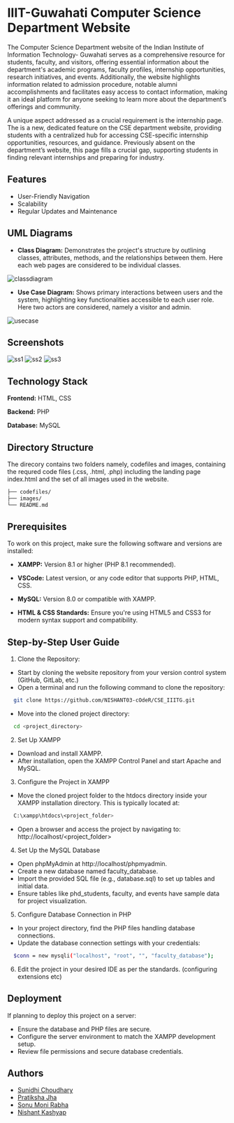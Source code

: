 
# IIIT-Guwahati Computer Science Department Website


The Computer Science Department website of the Indian Institute of Information Technology- Guwahati serves as a comprehensive resource for students, faculty, and visitors, offering essential information about the department's academic programs, faculty profiles, internship opportunities, research initiatives, and events. Additionally, the website highlights information related to admission procedure, notable alumni accomplishments and facilitates easy access to contact information, making it an ideal platform for anyone seeking to learn more about the department’s offerings and community.


A unique aspect addressed as a crucial requirement is the internship page. The is a new, dedicated feature on the CSE department website, providing students with a centralized hub for accessing CSE-specific internship opportunities, resources, and guidance. Previously absent on the department’s website, this page fills a crucial gap, supporting students in finding relevant internships and preparing for industry.
## Features

- User-Friendly Navigation
- Scalability
- Regular Updates and Maintenance



## UML Diagrams

- **Class Diagram:** Demonstrates the project's structure by outlining classes, attributes, methods, and the relationships between them. Here each web pages are considered to be individual classes.

![classdiagram](https://github.com/NISHANT03-cOdeR/CSE_IIITG/blob/15b96811fa345e402c5127246813188f95fa48f6/images/CLASSD.jpeg)

- **Use Case Diagram:** Shows primary interactions between users and the system, highlighting key functionalities accessible to each user role. Here two actors are considered, namely a visitor and admin.

![usecase](https://github.com/NISHANT03-cOdeR/CSE_IIITG/blob/361b72be373b26a892da45b25603eaac68d37293/images/USECASE.jpg)
  
## Screenshots

![ss1](https://github.com/NISHANT03-cOdeR/CSE_IIITG/blob/e936c74c2ab4116dc90ae6640d5aa984fb751dc8/images/ss1.jpg)
![ss2](https://github.com/NISHANT03-cOdeR/CSE_IIITG/blob/a057855e23610a43ad844981071c8a7883edb8c2/images/ss2.jpg)
![ss3](https://github.com/NISHANT03-cOdeR/CSE_IIITG/blob/fdff6bca931b0277c6aa94741cebfd39baea0fde/images/ss3.jpg)
## Technology Stack

**Frontend:** HTML, CSS

**Backend:** PHP

**Database:** MySQL


## Directory Structure

The direcory contains two folders namely, codefiles and images, containing the requred code files (.css, .html, .php) including the landing page index.html and the set of all images used in the website.
```bash
├── codefiles/         
├── images/             
└── README.md 
```
  
## Prerequisites

To work on this project, make sure the following software and versions are installed:

- **XAMPP:** Version 8.1 or higher (PHP 8.1 recommended). 
  
- **VSCode:** Latest version, or any code editor that supports PHP, HTML, CSS.

- **MySQL:** Version 8.0 or compatible with XAMPP.

- **HTML & CSS Standards:** Ensure you're using HTML5 and CSS3 for modern syntax support and compatibility.

## Step-by-Step User Guide

1. Clone the Repository:

- Start by cloning the website repository from your version control system (GitHub, GitLab, etc.)
- Open a terminal and run the following command to clone the repository:

```bash
  git clone https://github.com/NISHANT03-cOdeR/CSE_IIITG.git
```
  

- Move into the cloned project directory:

```bash
  cd <project_directory>
```

2. Set Up XAMPP

-  Download and install XAMPP.
- After installation, open the XAMPP Control Panel and start Apache and MySQL.

3. Configure the Project in XAMPP

- Move the cloned project folder to the htdocs directory inside your XAMPP installation directory. This is typically located at: 

```bash
  C:\xampp\htdocs\<project_folder>
```

- Open a browser and access the project by navigating to: http://localhost/<project_folder>


4. Set Up the MySQL Database

- Open phpMyAdmin at http://localhost/phpmyadmin.
- Create a new database named faculty_database.
- Import the provided SQL file (e.g., database.sql) to set up tables and initial data.
- Ensure tables like phd_students, faculty, and events have sample data for project visualization.

5. Configure Database Connection in PHP

- In your project directory, find the PHP files handling database connections.
- Update the database connection settings with your credentials:

```bash
  $conn = new mysqli("localhost", "root", "", "faculty_database");
```

6. Edit the project in your desired IDE as per the standards. (configuring extensions etc)


## Deployment

If planning to deploy this project on a server:

- Ensure the database and PHP files are secure.
- Configure the server environment to match the XAMPP development setup.
- Review file permissions and secure database credentials.

## Authors

- [Sunidhi Choudhary](https://github.com/sunidhi009)
- [Pratiksha Jha](https://github.com/Pritu345)
- [Sonu Moni Rabha](https://github.com/SONUXO)
- [Nishant Kashyap](https://github.com/NISHANT03-cOdeR)





